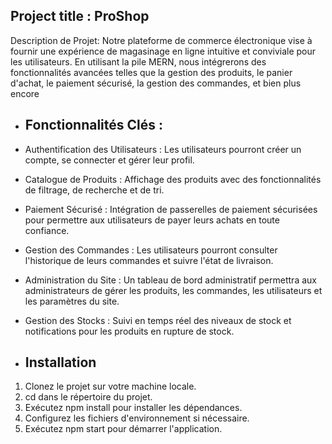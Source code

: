 ## Project title : ProShop 

Description de Projet:
Notre plateforme de commerce électronique vise à fournir une expérience de magasinage en ligne intuitive et conviviale pour les utilisateurs. En utilisant la pile MERN, nous intégrerons des fonctionnalités avancées telles que la gestion des produits, le panier d'achat, le paiement sécurisé, la gestion des commandes, et bien plus encore

 - ## Fonctionnalités Clés :

- Authentification des Utilisateurs : Les utilisateurs pourront créer un compte, se connecter et gérer leur profil.
- Catalogue de Produits : Affichage des produits avec des fonctionnalités de filtrage, de recherche et de tri.
- Paiement Sécurisé : Intégration de passerelles de paiement sécurisées pour permettre aux utilisateurs de payer leurs achats en toute confiance.
- Gestion des Commandes : Les utilisateurs pourront consulter l'historique de leurs commandes et suivre l'état de livraison.
- Administration du Site : Un tableau de bord administratif permettra aux administrateurs de gérer les produits, les commandes, les utilisateurs et les paramètres du site.
- Gestion des Stocks : Suivi en temps réel des niveaux de stock et notifications pour les produits en rupture de stock.

- ## Installation
1. Clonez le projet sur votre machine locale.
2. cd dans le répertoire du projet.
3. Exécutez npm install pour installer les dépendances.
4. Configurez les fichiers d'environnement si nécessaire.
5. Exécutez npm start pour démarrer l'application.


